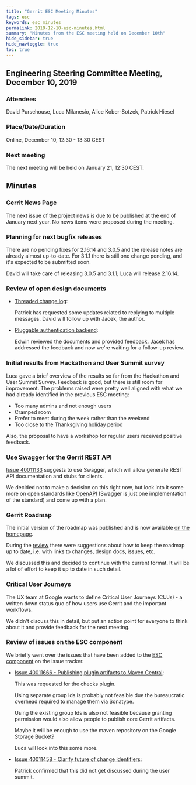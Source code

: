```yaml
---
title: "Gerrit ESC Meeting Minutes"
tags: esc
keywords: esc minutes
permalink: 2019-12-10-esc-minutes.html
summary: "Minutes from the ESC meeting held on December 10th"
hide_sidebar: true
hide_navtoggle: true
toc: true
---
```


## Engineering Steering Committee Meeting, December 10, 2019

### Attendees

David Pursehouse, Luca Milanesio, Alice Kober-Sotzek, Patrick Hiesel

### Place/Date/Duration

Online, December 10, 12:30 - 13:30 CEST

### Next meeting

The next meeting will be held on January 21, 12:30 CEST.

## Minutes

### Gerrit News Page

The next issue of the project news is due to be published at the end
of January next year. No news items were proposed during the meeting.

### Planning for next bugfix releases

There are no pending fixes for 2.16.14 and 3.0.5 and the release notes
are already almost up-to-date. For 3.1.1 there is still one change pending,
and it's expected to be submitted soon.

David will take care of releasing 3.0.5 and 3.1.1; Luca will release 2.16.14.

### Review of open design documents

* [Threaded change log](https://gerrit-review.googlesource.com/c/homepage/+/245316):

  Patrick has requested some updates related to replying to multiple
  messages. David will follow up with Jacek, the author.

* [Pluggable authentication backend](https://gerrit-review.googlesource.com/c/homepage/+/246449):

  Edwin reviewed the documents and provided feedback. Jacek has addressed
  the feedback and now we're waiting for a follow-up review.

### Initial results from Hackathon and User Summit survey

Luca gave a brief overview of the results so far from the Hackathon
and User Summit Survey.  Feedback is good, but there is still room
for improvement. The problems raised were pretty well aligned with
what we had already identified in the previous ESC meeting:

- Too many admins and not enough users
- Cramped room
- Prefer to meet during the week rather than the weekend
- Too close to the Thanksgiving holiday period

Also, the proposal to have a workshop for regular users received positive feedback.

### Use Swagger for the Gerrit REST API

[Issue 40011133](https://issues.gerritcodereview.com/issues/40011133) suggests
to use Swagger, which will allow generate REST API documentation and
stubs for clients.

We decided not to make a decision on this right now, but look into it
some more on open standards like [OpenAPI](https://www.openapis.org/) (Swagger is
just one implementation of the standard) and come up with a plan.

### Gerrit Roadmap

The initial version of the roadmap was published and is now available
[on the homepage](https://www.gerritcodereview.com/roadmap.html).

During the
[review](https://gerrit-review.googlesource.com/c/homepage/+/246712) there
were suggestions about how to keep the roadmap up to date, i.e. with links
to changes, design docs, issues, etc.

We discussed this and decided to continue with the current format. It will
be a lot of effort to keep it up to date in such detail.

### Critical User Journeys

The UX team at Google wants to define Critical User Journeys (CUJs) - a
written down status quo of how users use Gerrit and the important workflows.

We didn't discuss this in detail, but put an action point for everyone to
think about it and provide feedback for the next meeting.

### Review of issues on the ESC component

We briefly went over the issues that have been added to the
[ESC component](https://issues.gerritcodereview.com/issues?q=status:open%20componentid:1371029)
on the issue tracker.

- [Issue 40011666 - Publishing plugin artifacts to Maven Central](https://issues.gerritcodereview.com/issues/40011666):

  This was requested for the checks plugin.

  Using separate group Ids is probably not feasible due the bureaucratic
  overhead required to manage them via Sonatype.

  Using the existing group Ids is also not feasible because granting permission
  would also allow people to publish core Gerrit artifacts.

  Maybe it will be enough to use the maven repository on the Google Storage
  Bucket?

  Luca will look into this some more.

- [Issue 40011458 - Clarify future of change identifiers](https://issues.gerritcodereview.com/issues/40011458):

  Patrick confirmed that this did not get discussed during the user summit.
